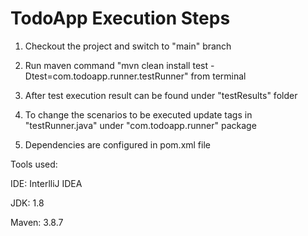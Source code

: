 # TodoApp Execution Steps

1. Checkout the project and switch to "main" branch

2. Run maven command "mvn clean install test -Dtest=com.todoapp.runner.testRunner" from terminal

3. After test execution result can be found under "testResults" folder

4. To change the scenarios to be executed update tags in "testRunner.java" under "com.todoapp.runner" package

5. Dependencies are configured in pom.xml file


Tools used:

IDE: InterlliJ IDEA

JDK: 1.8

Maven: 3.8.7

